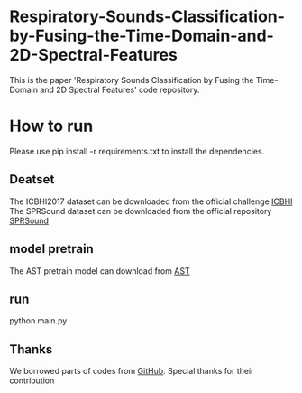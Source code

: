 # Respiratory-Sounds-Classification-by-Fusing-the-Time-Domain-and-2D-Spectral-Features
This is the paper 'Respiratory Sounds Classification by Fusing the Time-Domain and 2D Spectral Features'  code repository.

# How to run
Please use pip install -r requirements.txt to install the dependencies.

## Deatset
The ICBHI2017 dataset can be downloaded from the official challenge [ICBHI](https://bhichallenge.med.auth.gr/)
The SPRSound dataset can be downloaded from the official repository  [SPRSound](https://github.com/SJTU-YONGFU-RESEARCH-GRP/SPRSound)

## model pretrain
The AST pretrain model can download from [AST](https://huggingface.co/MIT/ast-finetuned-audioset-10-10-0.4593)

## run
python main.py 


## Thanks
We borrowed parts of codes from [GitHub](https://github.com/wentaoheunnc/MVST). Special thanks for their contribution
